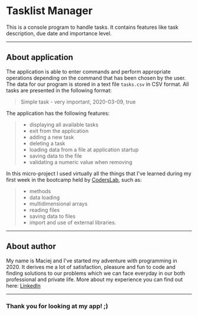 # Tasklist Manager

This is a console program to handle tasks. It contains features like task description, due date and importance level.

---

## About application

The application is able to enter commands and perform appropriate operations depending on the command that has been chosen by the user. The data for our program is stored in a text file `tasks.csv` in CSV format.
All tasks are presented in the following format:
> Simple task - very important, 2020-03-09, true

The application has the following features:
> - displaying all available tasks
> - exit from the application
> - adding a new task
> - deleting a task
> - loading data from a file at application startup
> - saving data to the file
> - validating a numeric value when removing

In this micro-project I used virtually all the things that I've learned during my first week in the bootcamp held by [CodersLab](https://coderslab.pl/pl/), such as:
> - methods
> - data loading
> - multidimensional arrays
> - reading files
> - saving data to files
> - import and use of external libraries.

---

## About author

My name is Maciej and I've started my adventure with programming in 2020. It derives me a lot of satisfaction, pleasure and fun to code and finding solutions to our problems which we can face everyday in our both professional and private life.
More about my experience you can find out here: [LinkedIn](https://www.linkedin.com/in/maciejkuchciak/)

---

### Thank you for looking at my app! ;)
